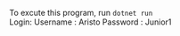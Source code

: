 To excute this program, run <code>dotnet run</code><br>
Login:
Username : Aristo
Password : Junior1

